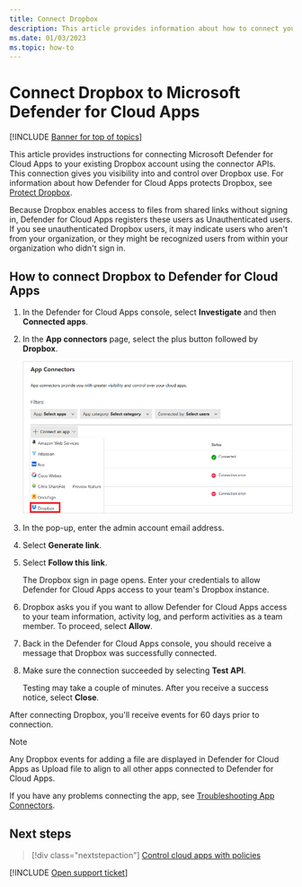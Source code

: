 ```yaml
---
title: Connect Dropbox
description: This article provides information about how to connect your Dropbox app to Defender for Cloud Apps using the API connector  for visibility and control over use.
ms.date: 01/03/2023
ms.topic: how-to
---
```

# Connect Dropbox to Microsoft Defender for Cloud Apps

[!INCLUDE [Banner for top of topics](includes/banner.md)]

This article provides instructions for connecting Microsoft Defender for Cloud Apps to your existing Dropbox account using the connector APIs. This connection gives you visibility into and control over Dropbox use. For information about how Defender for Cloud Apps protects Dropbox, see [Protect Dropbox](protect-dropbox.md).

Because Dropbox enables access to files from shared links without signing in, Defender for Cloud Apps registers these users as Unauthenticated users. If you see unauthenticated Dropbox users, it may indicate users who aren't from your organization, or they might be recognized users from within your organization who didn't sign in.

## How to connect Dropbox to Defender for Cloud Apps

1. In the Defender for Cloud Apps console, select **Investigate** and then **Connected apps**.

1. In the **App connectors** page, select the plus button followed by **Dropbox**.

    ![connect dropbox.](media/connect-dropbox.png "connect dropbox")

1. In the pop-up, enter the admin account email address.

1. Select **Generate link**.

1. Select **Follow this link**.

    The Dropbox sign in page opens. Enter your credentials to allow Defender for Cloud Apps access to your team's Dropbox instance.

1. Dropbox asks you if you want to allow Defender for Cloud Apps access to your team information, activity log, and perform activities as a team member. To proceed, select **Allow**.

1. Back in the Defender for Cloud Apps console, you should receive a message that Dropbox was successfully connected.

1. Make sure the connection succeeded by selecting **Test API**.

    Testing may take a couple of minutes. After you receive a success notice, select **Close**.

After connecting Dropbox, you'll receive events for 60 days prior to connection.

> [!NOTE]
> Any Dropbox events for adding a file are displayed in Defender for Cloud Apps as Upload file to align to all other apps connected to Defender for Cloud Apps.

If you have any problems connecting the app, see [Troubleshooting App Connectors](troubleshooting-api-connectors-using-error-messages.md).

## Next steps

> [!div class="nextstepaction"]
> [Control cloud apps with policies](control-cloud-apps-with-policies.md)

[!INCLUDE [Open support ticket](includes/support.md)]
